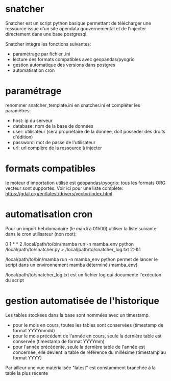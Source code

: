 # snatcher

Snatcher est un script python basique permettant de télécharger une ressource issue d'un site opendata gouvernemental et de l'injecter directement dans une base postgresql.

Snatcher intègre les fonctions suivantes:
- paramétrage par fichier .ini
- lecture des formats compatibles avec geopandas/pyogrio
- gestion automatique des versions dans postgres
- automatisation cron

# paramétrage

renommer snatcher_template.ini en snatcher.ini et compléter les paramètres:
- host: ip du serveur
- database: nom de la base de données
- user: utilisateur (sera propriétaire de la donnée, doit posséder des droits d'édition)
- password: mot de passe de l'utilisateur
- url: url complère de la ressource à injecter

# formats compatibles

le moteur d'importation utilisé est geopandas/pyogrio: tous les formats ORG vecteur sont supportés. Voir ici pour une liste complète: https://gdal.org/en/latest/drivers/vector/index.html

# automatisation cron

Pour un import hebdomadaire (le mardi à 01h00) utiliser la liste suivante dans le cron utilisateur (non root):

0 1 * * 2 /local/path/to/bin/mamba run -n mamba_env python /local/path/to/snatcher.py > /local/path/to/snatcher_log.txt 2>&1

/local/path/to/bin/mamba run -n mamba_env python permet de lancer le script dans un environnement mamba déterminé (mamba_env)

/local/path/to/snatcher_log.txt est un fichier log qui documente l'exécuton du script

# gestion automatisée de l'historique

Les tables stockées dans la base sont nommées avec un timestamp.
- pour le mois en cours, toutes les tables sont conservées (timestamp de format YYYYmmdd)
- pour le mois précédent de l'année en cours, seule la dernière table est conservée (timestamp de format YYYYmm)
- pour l'année précédente, seule la dernière table de l'année est concernée, elle devient la table de référence du millésime (timestamp au format YYYY)

Par ailleur une vue matérialisée "latest" est constamment branchée à la table la plus récente